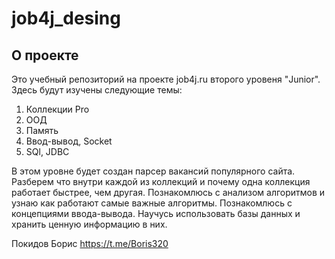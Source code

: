 # job4j_desing

## О проекте

Это учебный репозиторий на проекте job4j.ru
второго уровеня "Junior". Здесь будут изучены следующие темы:
1. Коллекции Pro
2. ООД
3. Память
4. Ввод-вывод, Socket
5. SQl, JDBC

В этом уровне будет создан парсер вакансий популярного сайта.
Разберем что внутри каждой из коллекций и почему одна коллекция работает быстрее, чем другая.
Познакомлюсь с анализом алгоритмов и узнаю как работают самые важные алгоритмы.
Познакомлюсь с концепциями ввода-вывода. Научусь использовать базы данных и хранить ценную информацию в них.

Покидов Борис https://t.me/Boris320